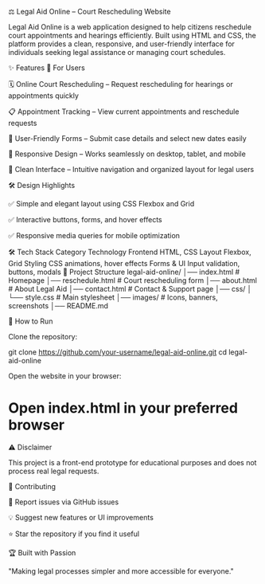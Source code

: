 ⚖️ Legal Aid Online – Court Rescheduling Website

Legal Aid Online is a web application designed to help citizens reschedule court appointments and hearings efficiently.
Built using HTML and CSS, the platform provides a clean, responsive, and user-friendly interface for individuals seeking legal assistance or managing court schedules.

✨ Features
👤 For Users

🗓 Online Court Rescheduling – Request rescheduling for hearings or appointments quickly

📋 Appointment Tracking – View current appointments and reschedule requests

📝 User-Friendly Forms – Submit case details and select new dates easily

📱 Responsive Design – Works seamlessly on desktop, tablet, and mobile

🎨 Clean Interface – Intuitive navigation and organized layout for legal users

🛠 Design Highlights

✅ Simple and elegant layout using CSS Flexbox and Grid

✅ Interactive buttons, forms, and hover effects

✅ Responsive media queries for mobile optimization

🛠 Tech Stack
Category	Technology
Frontend	HTML, CSS
Layout	Flexbox, Grid
Styling	CSS animations, hover effects
Forms & UI	Input validation, buttons, modals
📂 Project Structure
legal-aid-online/
│── index.html          # Homepage
│── reschedule.html     # Court rescheduling form
│── about.html          # About Legal Aid
│── contact.html        # Contact & Support page
│── css/
│   └── style.css       # Main stylesheet
│── images/             # Icons, banners, screenshots
│── README.md

🚀 How to Run

Clone the repository:

git clone https://github.com/your-username/legal-aid-online.git
cd legal-aid-online


Open the website in your browser:

# Open index.html in your preferred browser


⚠️ Disclaimer

This project is a front-end prototype for educational purposes and does not process real legal requests.

🤝 Contributing

🐛 Report issues via GitHub issues

💡 Suggest new features or UI improvements

⭐ Star the repository if you find it useful

🏆 Built with Passion

"Making legal processes simpler and more accessible for everyone."

